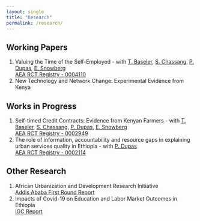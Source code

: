 ```yaml
---
layout: single
title: "Research"
permalink: /research/
---
```



## Working Papers
1. Valuing the Time of the Self-Employed - with [T. Baseler](https://sites.google.com/view/travisbaseler), [S. Chassang](https://www.sylvainchassang.org/), [P. Dupas](https://web.stanford.edu/~pdupas/), [E. Snowberg](https://eriksnowberg.com/) <br>
[AEA RCT Registry - 0004110](https://www.socialscienceregistry.org/trials/4110) <br>
1. New Technology and Network Change: Experimental Evidence from Kenya

## Works in Progress
1. Self-timed Credit Contracts: Evidence from Kenyan Farmers - with [T. Baseler](https://sites.google.com/view/travisbaseler), [S. Chassang](https://www.sylvainchassang.org/), [P. Dupas](https://web.stanford.edu/~pdupas/), [E. Snowberg](https://eriksnowberg.com/) <br>
[AEA RCT Registry - 0002949](https://www.socialscienceregistry.org/trials/2949) <br>
1. The role of information, accountability and resource gaps in explaining urban services quality in Ethiopia - with [P. Dupas](https://web.stanford.edu/~pdupas/) <br>
[AEA RCT Registry - 0002114](https:g//www.socialscienceregistry.org/trials/2114)

## Other Research
1. African Urbanization and Development Research Initiative <br>
[Addis Ababa First Round Report](https://drive.google.com/file/d/12X3yfn7OIj-LnzmD5W2tTAieJFmvNSpE/view)
1. Impacts of Covid-19 on Education and Labor Market Outcomes in Ethiopia <br>
[IGC Report](https://www.theigc.org/wp-content/uploads/2021/04/Agness-et-al-2021-Final-Report.pdf)